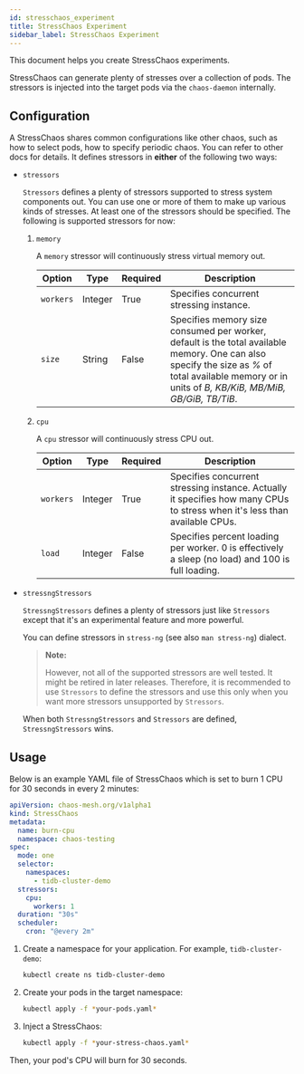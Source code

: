 ```yaml
---
id: stresschaos_experiment
title: StressChaos Experiment
sidebar_label: StressChaos Experiment
---
```


This document helps you create StressChaos experiments.

StressChaos can generate plenty of stresses over a collection of pods. The stressors is injected into the target pods via the `chaos-daemon` internally.

## Configuration

A StressChaos shares common configurations like other chaos, such as how to select pods, how to specify periodic chaos. You can refer to other docs for details. It defines stressors in **either** of the following two ways:

* `stressors`

  `Stressors` defines a plenty of stressors supported to stress system components out. You can use one or more of them to make up various kinds of stresses. At least one of the stressors should be specified. The following is supported stressors for now:

  1. `memory`

     A `memory` stressor will continuously stress virtual memory out.

     | Option    | Type    | Required | Description                                                  |
     | --------- | ------- | -------- | ------------------------------------------------------------ |
     | `workers` | Integer | True     | Specifies concurrent stressing instance.                      |
     | `size`   | String  | False    | Specifies memory size consumed per worker, default is the total available memory. One can also specify the size as *%* of total available memory or in units of *B, KB/KiB, MB/MiB, GB/GiB, TB/TiB*. |

  2. `cpu`

     A `cpu` stressor will continuously stress CPU out.

     | Option    | Type    | Required | Description                                                  |
     | --------- | ------- | -------- | ------------------------------------------------------------ |
     | `workers` | Integer | True     | Specifies concurrent stressing instance. Actually it specifies how many CPUs to stress when it's less than available CPUs. |
     | `load`    | Integer | False    | Specifies  percent loading per worker. 0 is effectively a sleep (no load) and 100 is full loading. |

* `stressngStressors`

    `StressngStressors` defines a plenty of stressors just like `Stressors` except that it's an experimental feature and more powerful.

    You can define stressors in `stress-ng` (see also `man stress-ng`) dialect.

    > **Note:**
    >
    > However, not all of the supported stressors are well tested. It might be retired in later releases. Therefore, it is recommended to use `Stressors` to define the stressors and use this only when you want more stressors unsupported by `Stressors`.

    When both `StressngStressors` and `Stressors` are defined, `StressngStressors` wins.

## Usage

Below is an example YAML file of StressChaos which is set to burn 1 CPU for 30 seconds in every 2 minutes:

```yaml
apiVersion: chaos-mesh.org/v1alpha1
kind: StressChaos
metadata:
  name: burn-cpu
  namespace: chaos-testing
spec:
  mode: one
  selector:
    namespaces:
      - tidb-cluster-demo
  stressors:
    cpu:
      workers: 1
  duration: "30s"
  scheduler:
    cron: "@every 2m"
```

1. Create a namespace for your application. For example, `tidb-cluster-demo`:

    ```bash
    kubectl create ns tidb-cluster-demo
    ```

2. Create your pods in the target namespace:

    ```bash
    kubectl apply -f *your-pods.yaml*
    ```

3. Inject a StressChaos:

    ```bash
    kubectl apply -f *your-stress-chaos.yaml*
    ```

Then, your pod's CPU will burn for 30 seconds.
